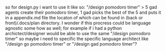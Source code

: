 so for design.py i want to use it like so: "/design pomodoro timer" > 5 gad agents create their pomodoro timer, 1 gad picks the best of the 5 and puts it in a appendix.md file the locaton of which can be found in (back or front)/.docs/plan directory. I wonder if this procress could be language agnostic some how as well; for example if i had a python archictect/designer would be able to use the same "/design pomodoro timer" so maybe i need to specific the specific language architect like "/design go pomodoro timer" or "/design gad pomodoro timer"?
